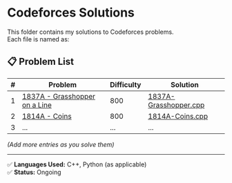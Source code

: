 # Codeforces Solutions

This folder contains my solutions to Codeforces problems.  
Each file is named as:


## 📋 Problem List

| # | Problem | Difficulty | Solution |
|---|---------|------------|----------|
| 1 | [1837A - Grasshopper on a Line](https://codeforces.com/contest/1837/problem/A) | 800 | [1837A-Grasshopper.cpp](1005A.cpp) |
| 2 | [1814A -  Coins](https://codeforces.com/contest/1814/problem/A) | 800 | [1814A-Coins.cpp](1454C.cpp) |
| 3 | ... | ... | ... |

*(Add more entries as you solve them)*

---

✅ **Languages Used:** C++, Python (as applicable)  
✅ **Status:** Ongoing


